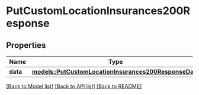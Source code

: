 # PutCustomLocationInsurances200Response

## Properties

Name | Type | Description | Notes
------------ | ------------- | ------------- | -------------
**data** | [**models::PutCustomLocationInsurances200ResponseData**](putCustomLocationInsurances_200_response_data.md) |  | 

[[Back to Model list]](../README.md#documentation-for-models) [[Back to API list]](../README.md#documentation-for-api-endpoints) [[Back to README]](../README.md)


